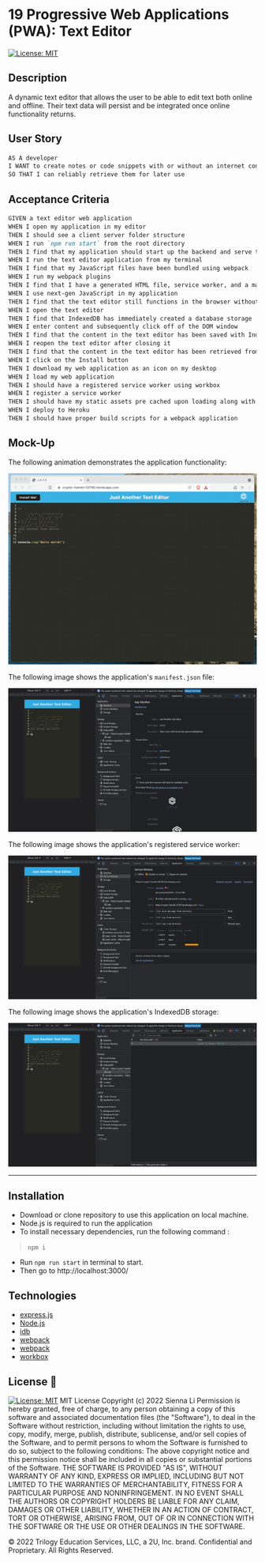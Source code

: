 # 19 Progressive Web Applications (PWA): Text Editor

[![License: MIT](https://img.shields.io/badge/License-MIT-yellow.svg)](https://github.com/siennameow/text-editor/blob/main/LICENSE)

## Description
A dynamic text editor that allows the user to be able to edit text both online and offline.  Their text data will persist and be integrated once online functionality returns.  

## User Story

```md
AS A developer
I WANT to create notes or code snippets with or without an internet connection
SO THAT I can reliably retrieve them for later use
```

## Acceptance Criteria

```md
GIVEN a text editor web application
WHEN I open my application in my editor
THEN I should see a client server folder structure
WHEN I run `npm run start` from the root directory
THEN I find that my application should start up the backend and serve the client
WHEN I run the text editor application from my terminal
THEN I find that my JavaScript files have been bundled using webpack
WHEN I run my webpack plugins
THEN I find that I have a generated HTML file, service worker, and a manifest file
WHEN I use next-gen JavaScript in my application
THEN I find that the text editor still functions in the browser without errors
WHEN I open the text editor
THEN I find that IndexedDB has immediately created a database storage
WHEN I enter content and subsequently click off of the DOM window
THEN I find that the content in the text editor has been saved with IndexedDB
WHEN I reopen the text editor after closing it
THEN I find that the content in the text editor has been retrieved from our IndexedDB
WHEN I click on the Install button
THEN I download my web application as an icon on my desktop
WHEN I load my web application
THEN I should have a registered service worker using workbox
WHEN I register a service worker
THEN I should have my static assets pre cached upon loading along with subsequent pages and static assets
WHEN I deploy to Heroku
THEN I should have proper build scripts for a webpack application
```

## Mock-Up

The following animation demonstrates the application functionality:

![Demonstration of the finished Module 19 Challenge being used in the browser and then installed.](./Assets/00-demo.gif)

The following image shows the application's `manifest.json` file:

![Demonstration of the finished Module 19 Challenge with a manifest file in the browser.](./Assets/01-manifest.png)

The following image shows the application's registered service worker:

![Demonstration of the finished Module 19 Challenge with a registered service worker in the browser.](./Assets/02-service-worker.png)

The following image shows the application's IndexedDB storage:

![Demonstration of the finished Module 19 Challenge with a IndexedDB storage named 'jate' in the browser.](./Assets/03-idb-storage.png)

- - -


## Installation 
- Download or clone repository to use this application on local machine.
- Node.js is required to run the application
- To install necessary dependencies, run the following command :
>    `npm i`
- Run `npm run start` in terminal to start. 
- Then go to http://localhost:3000/ 


## Technologies
* [express.js](https://expressjs.com/)
* [Node.js](https://nodejs.org/en/)
* [idb](https://www.npmjs.com/package/idb)
* [webpack](https://webpack.js.org/)
* [webpack](https://webpack.js.org/)
* [workbox](https://developers.google.com/web/tools/workbox/guides/get-started)

## License 📜
[![License: MIT](https://img.shields.io/badge/License-MIT-yellow.svg)](https://github.com/siennameow/text-editor/blob/main/LICENSE)
MIT License
Copyright (c) 2022 Sienna Li
Permission is hereby granted, free of charge, to any person obtaining a copy
of this software and associated documentation files (the "Software"), to deal
in the Software without restriction, including without limitation the rights
to use, copy, modify, merge, publish, distribute, sublicense, and/or sell
copies of the Software, and to permit persons to whom the Software is
furnished to do so, subject to the following conditions:
The above copyright notice and this permission notice shall be included in all
copies or substantial portions of the Software.
THE SOFTWARE IS PROVIDED "AS IS", WITHOUT WARRANTY OF ANY KIND, EXPRESS OR
IMPLIED, INCLUDING BUT NOT LIMITED TO THE WARRANTIES OF MERCHANTABILITY,
FITNESS FOR A PARTICULAR PURPOSE AND NONINFRINGEMENT. IN NO EVENT SHALL THE
AUTHORS OR COPYRIGHT HOLDERS BE LIABLE FOR ANY CLAIM, DAMAGES OR OTHER
LIABILITY, WHETHER IN AN ACTION OF CONTRACT, TORT OR OTHERWISE, ARISING FROM,
OUT OF OR IN CONNECTION WITH THE SOFTWARE OR THE USE OR OTHER DEALINGS IN THE
SOFTWARE.

© 2022 Trilogy Education Services, LLC, a 2U, Inc. brand. Confidential and Proprietary. All Rights Reserved.
